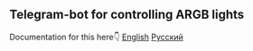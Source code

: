 ## Telegram-bot for controlling ARGB lights 

Documentation for this here👇
[English](https://github.com/xvideosman228/ARGBFanControlTelegramBot/blob/master/docs/readme_en.md)
[Русский](https://github.com/xvideosman228/ARGBFanControlTelegramBot/blob/master/docs/readme_ru.md)
